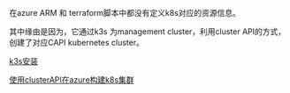 在azure ARM 和 terraform脚本中都没有定义k8s对应的资源信息。

其中缘由是因为，它通过k3s 为management cluster，利用cluster API的方式，创建了对应CAPI kubernetes cluster。

[k3s安装](./k3s安装.md) 

[使用clusterAPI在azure构建k8s集群](./使用clusterAPI在azure构建k8s集群.md) 
